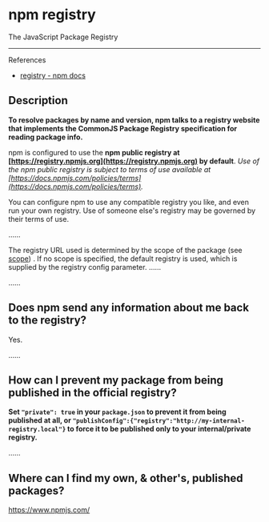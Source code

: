 # npm registry

The JavaScript Package Registry

---

References

- [registry - npm docs](https://docs.npmjs.com/cli/v7/using-npm/registry)

## Description

**To resolve packages by name and version, npm talks to a registry website that implements the CommonJS Package Registry specification for reading package info.**

npm is configured to use the **npm public registry at [https://registry.npmjs.org](https://registry.npmjs.org) by default**.
_Use of the npm public registry is subject to terms of use available at [https://docs.npmjs.com/policies/terms](https://docs.npmjs.com/policies/terms)._

You can configure npm to use any compatible registry you like, and even run your own registry.
Use of someone else's registry may be governed by their terms of use.

……

The registry URL used is determined by the scope of the package
(see [scope](https://docs.npmjs.com/cli/v7/using-npm/scope)) .
If no scope is specified, the default registry is used, which is supplied by the registry config parameter. ……

……

## Does npm send any information about me back to the registry?

Yes.

……

## How can I prevent my package from being published in the official registry?

**Set `"private": true` in your `package.json` to prevent it from being published at all, or `"publishConfig":{"registry":"http://my-internal-registry.local"}` to force it to be published only to your internal/private registry.**

……

## Where can I find my own, & other's, published packages?

https://www.npmjs.com/
